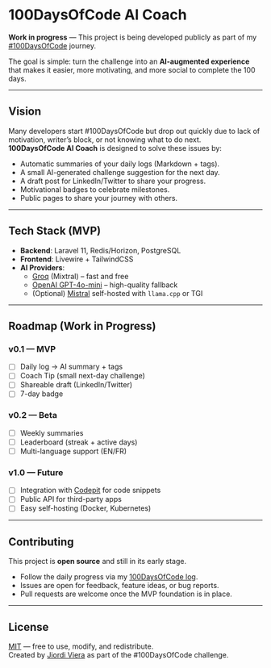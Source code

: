 # 100DaysOfCode AI Coach

**Work in progress** — This project is being developed publicly as part of my [#100DaysOfCode](https://www.100daysofcode.com/) journey.

The goal is simple: turn the challenge into an **AI-augmented experience** that makes it easier, more motivating, and more social to complete the 100 days.

---

## Vision

Many developers start #100DaysOfCode but drop out quickly due to lack of motivation, writer’s block, or not knowing what to do next.  
**100DaysOfCode AI Coach** is designed to solve these issues by:

- Automatic summaries of your daily logs (Markdown + tags).
- A small AI-generated challenge suggestion for the next day.
- A draft post for LinkedIn/Twitter to share your progress.
- Motivational badges to celebrate milestones.
- Public pages to share your journey with others.

---

## Tech Stack (MVP)

- **Backend**: Laravel 11, Redis/Horizon, PostgreSQL
- **Frontend**: Livewire + TailwindCSS
- **AI Providers**:
    - [Groq](https://groq.com) (Mixtral) – fast and free
    - [OpenAI GPT-4o-mini](https://openai.com) – high-quality fallback
    - (Optional) [Mistral](https://mistral.ai) self-hosted with `llama.cpp` or TGI

---

## Roadmap (Work in Progress)

### v0.1 — MVP
- [ ] Daily log → AI summary + tags
- [ ] Coach Tip (small next-day challenge)
- [ ] Shareable draft (LinkedIn/Twitter)
- [ ] 7-day badge

### v0.2 — Beta
- [ ] Weekly summaries
- [ ] Leaderboard (streak + active days)
- [ ] Multi-language support (EN/FR)

### v1.0 — Future
- [ ] Integration with [Codepit](https://codepit.jiordiviera.me) for code snippets
- [ ] Public API for third-party apps
- [ ] Easy self-hosting (Docker, Kubernetes)

---

## Contributing

This project is **open source** and still in its early stage.
- Follow the daily progress via my [100DaysOfCode log](https://github.com/jiordiviera/100DaysOfCode).
- Issues are open for feedback, feature ideas, or bug reports.
- Pull requests are welcome once the MVP foundation is in place.

---

## License

[MIT](LICENSE) — free to use, modify, and redistribute.  
Created by [Jiordi Viera](https://github.com/jiordiviera) as part of the #100DaysOfCode challenge.
